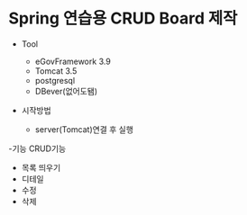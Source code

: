 # Spring 연습용 CRUD Board 제작

- Tool
  - eGovFramework 3.9
  - Tomcat 3.5
  - postgresql
  - DBever(없어도됌)

- 시작방법
  - server(Tomcat)연결 후 실행

-기능
CRUD기능
  - 목록 띄우기
  - 디테일
  - 수정
  - 삭제
